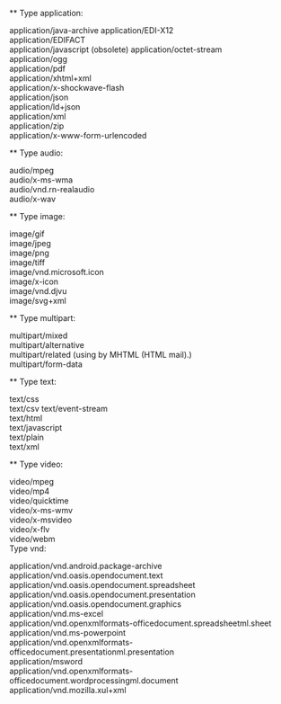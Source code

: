 ** Type application:

 application/java-archive
 application/EDI-X12   
 application/EDIFACT   
 application/javascript (obsolete) 
 application/octet-stream   
 application/ogg   
 application/pdf  
 application/xhtml+xml   
 application/x-shockwave-flash    
 application/json  
 application/ld+json  
 application/xml   
 application/zip  
 application/x-www-form-urlencoded  


** Type audio:

 audio/mpeg   
 audio/x-ms-wma   
 audio/vnd.rn-realaudio   
 audio/x-wav   


** Type image:

 image/gif   
 image/jpeg   
 image/png   
 image/tiff    
 image/vnd.microsoft.icon    
 image/x-icon   
 image/vnd.djvu   
 image/svg+xml    


** Type multipart:

 multipart/mixed    
 multipart/alternative   
 multipart/related (using by MHTML (HTML mail).)  
 multipart/form-data  


** Type text:

 text/css    
 text/csv
 text/event-stream    
 text/html    
 text/javascript   
 text/plain    
 text/xml    


** Type video:

 video/mpeg    
 video/mp4    
 video/quicktime    
 video/x-ms-wmv    
 video/x-msvideo    
 video/x-flv   
 video/webm   
Type vnd:

 application/vnd.android.package-archive
 application/vnd.oasis.opendocument.text    
 application/vnd.oasis.opendocument.spreadsheet  
 application/vnd.oasis.opendocument.presentation   
 application/vnd.oasis.opendocument.graphics   
 application/vnd.ms-excel    
 application/vnd.openxmlformats-officedocument.spreadsheetml.sheet   
 application/vnd.ms-powerpoint    
 application/vnd.openxmlformats-officedocument.presentationml.presentation    
 application/msword   
 application/vnd.openxmlformats-officedocument.wordprocessingml.document   
 application/vnd.mozilla.xul+xml   
